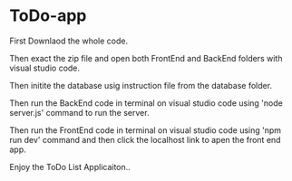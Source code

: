 # ToDo-app

First Downlaod the whole code.

Then exact the zip file and open both FrontEnd and BackEnd folders with visual studio code.

Then initite the database usig instruction file from the database folder.

Then run the BackEnd code in terminal on visual studio code using 'node server.js' command to run the server.

Then run the FrontEnd code in terminal on visual studio code using 'npm run dev' command and then click the localhost link to apen the front end app.

Enjoy the ToDo List Applicaiton..
